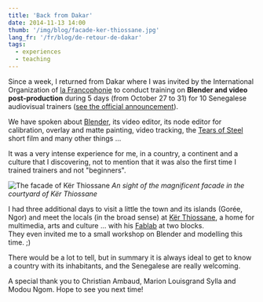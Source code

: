 ```yaml
---
title: 'Back from Dakar'
date: 2014-11-13 14:00
thumb: '/img/blog/facade-ker-thiossane.jpg'
lang_fr: '/fr/blog/de-retour-de-dakar'
tags:
  - experiences
  - teaching
---
```


Since a week, I returned from Dakar where I was invited by the International Organization of [la Francophonie](http://www.francophonie.org/Welcome-to-the-International.html) to conduct training on **Blender and video post-production** during 5 days (from October 27 to 31) for 10 Senegalese audiovisual trainers ([see  the official announcement](http://www.francophonie.org/Senegal-et-Maroc-creation-d.html)).

We have spoken about [Blender](http://www.blender.org/), its video editor, its node editor for calibration, overlay and matte painting, video tracking, the [Tears of Steel](http://mango.blender.org/) short film and many other things ...

It was a very intense experience for me, in a country, a continent and a culture that I discovering, not to mention that it was also the first time I trained trainers and not "beginners".

![The facade of Kër Thiossane](/img/blog/facade-ker-thiossane.jpg)
*An sight of the magnificent facade in the courtyard of Kër Thiossane*

I had three additional days to visit a little the town and its islands (Gorée, Ngor) and meet the locals (in the broad sense) at [Kër Thiossane](http://ker-thiossane.org/), a home for multimedia, arts and culture ... with his [Fablab](http://ker-thiossane.org/spip.php?article137) at two blocks.  
They even invited me to a small workshop on Blender and modelling this time. ;)

There would be a lot to tell, but in summary it is always ideal to get to know a country with its inhabitants, and the Senegalese are really welcoming.

A special thank you to Christian Ambaud, Marion Louisgrand Sylla and Modou Ngom. Hope to see you next time!
